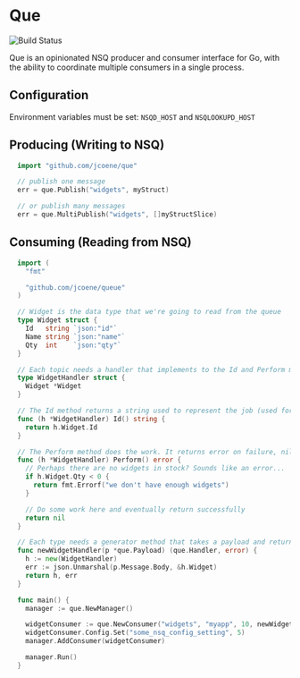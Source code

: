 # Que

![Build Status](https://travis-ci.org/jcoene/que.svg)

Que is an opinionated NSQ producer and consumer interface for Go, with the ability to coordinate multiple consumers in a single process.

## Configuration

Environment variables must be set: `NSQD_HOST` and `NSQLOOKUPD_HOST`

## Producing (Writing to NSQ)

```go
  import "github.com/jcoene/que"

  // publish one message
  err = que.Publish("widgets", myStruct)

  // or publish many messages
  err = que.MultiPublish("widgets", []myStructSlice)
```

## Consuming (Reading from NSQ)

```go
  import (
    "fmt"

    "github.com/jcoene/queue"
  )

  // Widget is the data type that we're going to read from the queue
  type Widget struct {
    Id   string `json:"id"`
    Name string `json:"name"`
    Qty  int    `json:"qty"`
  }

  // Each topic needs a handler that implements to the Id and Perform methods
  type WidgetHandler struct {
    Widget *Widget
  }

  // The Id method returns a string used to represent the job (used for context).
  func (h *WidgetHandler) Id() string {
    return h.Widget.Id
  }

  // The Perform method does the work. It returns error on failure, nil on success.
  func (h *WidgetHandler) Perform() error {
    // Perhaps there are no widgets in stock? Sounds like an error...
    if h.Widget.Qty < 0 {
      return fmt.Errorf("we don't have enough widgets")
    }

    // Do some work here and eventually return successfully
    return nil
  }

  // Each type needs a generator method that takes a payload and returns a stateful Handler and error (or nil).
  func newWidgetHandler(p *que.Payload) (que.Handler, error) {
    h := new(WidgetHandler)
    err := json.Unmarshal(p.Message.Body, &h.Widget)
    return h, err
  }

  func main() {
    manager := que.NewManager()

    widgetConsumer := que.NewConsumer("widgets", "myapp", 10, newWidgetHandler)
    widgetConsumer.Config.Set("some_nsq_config_setting", 5)
    manager.AddConsumer(widgetConsumer)

    manager.Run()
  }
```

